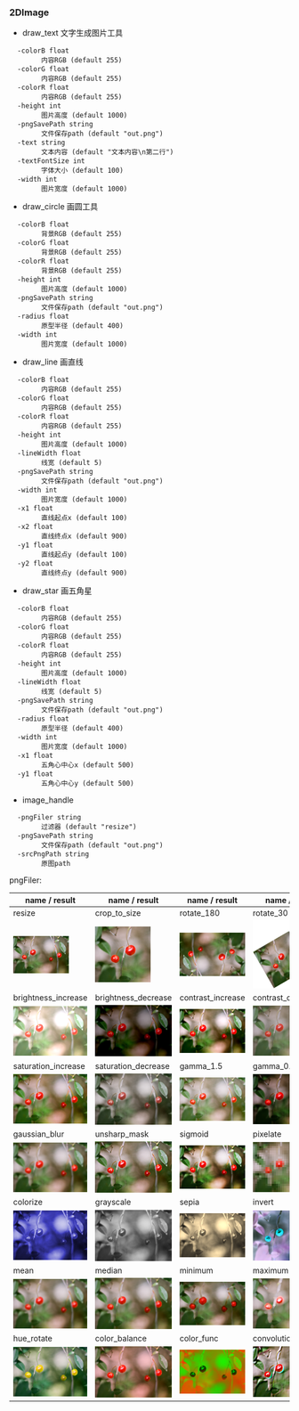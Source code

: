 ### 2DImage

- draw_text 文字生成图片工具
```
  -colorB float
        内容RGB (default 255)
  -colorG float
        内容RGB (default 255)
  -colorR float
        内容RGB (default 255)
  -height int
        图片高度 (default 1000)
  -pngSavePath string
        文件保存path (default "out.png")
  -text string
        文本内容 (default "文本内容\n第二行")
  -textFontSize int
        字体大小 (default 100)
  -width int
        图片宽度 (default 1000)

```

- draw_circle 画圆工具
```
  -colorB float
        背景RGB (default 255)
  -colorG float
        背景RGB (default 255)
  -colorR float
        背景RGB (default 255)
  -height int
        图片高度 (default 1000)
  -pngSavePath string
        文件保存path (default "out.png")
  -radius float
        原型半径 (default 400)
  -width int
        图片宽度 (default 1000)
```

- draw_line 画直线
```
  -colorB float
        内容RGB (default 255)
  -colorG float
        内容RGB (default 255)
  -colorR float
        内容RGB (default 255)
  -height int
        图片高度 (default 1000)
  -lineWidth float
        线宽 (default 5)
  -pngSavePath string
        文件保存path (default "out.png")
  -width int
        图片宽度 (default 1000)
  -x1 float
        直线起点x (default 100)
  -x2 float
        直线终点x (default 900)
  -y1 float
        直线起点y (default 100)
  -y2 float
        直线终点y (default 900)
```

- draw_star 画五角星
```
  -colorB float
        内容RGB (default 255)
  -colorG float
        内容RGB (default 255)
  -colorR float
        内容RGB (default 255)
  -height int
        图片高度 (default 1000)
  -lineWidth float
        线宽 (default 5)
  -pngSavePath string
        文件保存path (default "out.png")
  -radius float
        原型半径 (default 400)
  -width int
        图片宽度 (default 1000)
  -x1 float
        五角心中心x (default 500)
  -y1 float
        五角心中心y (default 500)

```

- image_handle
```
  -pngFiler string
        过滤器 (default "resize")
  -pngSavePath string
        文件保存path (default "out.png")
  -srcPngPath string
        原图path
```

pngFiler:

 name / result                              | name / result                              | name / result                              | name / result
--------------------------------------------|--------------------------------------------|--------------------------------------------|--------------------------------------------
resize                                      | crop_to_size                               | rotate_180                                 | rotate_30
![](testdata/dst_resize.png)                | ![](testdata/dst_crop_to_size.png)         | ![](testdata/dst_rotate_180.png)           | ![](testdata/dst_rotate_30.png)
brightness_increase                         | brightness_decrease                        | contrast_increase                          | contrast_decrease
![](testdata/dst_brightness_increase.png)   | ![](testdata/dst_brightness_decrease.png)  | ![](testdata/dst_contrast_increase.png)    | ![](testdata/dst_contrast_decrease.png)
saturation_increase                         | saturation_decrease                        | gamma_1.5                                  | gamma_0.5
![](testdata/dst_saturation_increase.png)   | ![](testdata/dst_saturation_decrease.png)  | ![](testdata/dst_gamma_1.5.png)            | ![](testdata/dst_gamma_0.5.png)
gaussian_blur                               | unsharp_mask                               | sigmoid                                    | pixelate
![](testdata/dst_gaussian_blur.png)         | ![](testdata/dst_unsharp_mask.png)         | ![](testdata/dst_sigmoid.png)              | ![](testdata/dst_pixelate.png)
colorize                                    | grayscale                                  | sepia                                      | invert
![](testdata/dst_colorize.png)              | ![](testdata/dst_grayscale.png)            | ![](testdata/dst_sepia.png)                | ![](testdata/dst_invert.png)
mean                                        | median                                     | minimum                                    | maximum
![](testdata/dst_mean.png)                  | ![](testdata/dst_median.png)               | ![](testdata/dst_minimum.png)              | ![](testdata/dst_maximum.png)
hue_rotate                                  | color_balance                              | color_func                                 | convolution_emboss
![](testdata/dst_hue_rotate.png)            | ![](testdata/dst_color_balance.png)        | ![](testdata/dst_color_func.png)           | ![](testdata/dst_convolution_emboss.png)
